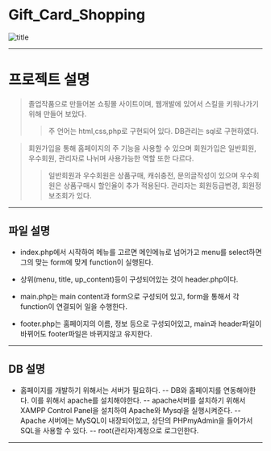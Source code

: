 # Gift_Card_Shopping

![title](https://user-images.githubusercontent.com/66298612/138408011-3541e93e-f80c-479f-a259-995a010d4f1d.JPG)

- - - -

# 프로젝트 설명

>졸업작품으로 만들어본 쇼핑몰 사이트이며, 웹개발에 있어서 스킬을 키워나가기 위해 만들어 보았다.
>>주 언어는 html,css,php로 구현되어 있다.
>>DB관리는 sql로 구현하였다.

>회원가입을 통해 홈페이지의 주 기능을 사용할 수 있으며
>회원가입은 일반회원, 우수회원, 관리자로 나뉘며 사용가능한 역할 또한 다르다.
>>일반회원과 우수회원은 상품구매, 캐쉬충전, 문의글작성이 있으며 우수회원은 상품구매시 할인율이 추가 적용된다.
>>관리자는 회원등급변경, 회원정보조회가 있다.

-   -   -   -

## 파일 설명

- index.php에서 시작하여 메뉴를 고르면 메인메뉴로 넘어가고 menu를 select하면 그의 맞는 form에 맞게 function이 실행된다.

- 상위(menu, title, up_content)등이 구성되어있는 것이 header.php이다. 

- main.php는 main content과 form으로 구성되어 있고, form을 통해서 각 function이 연결되어 일을 수행한다.

- footer.php는 홈페이지의 이름, 정보 등으로 구성되어있고, main과 header파일이 바뀌어도 footer파일은 바뀌지않고 유지한다.

----

## DB 설명

- 홈페이지를 개발하기 위해서는 서버가 필요하다. 
-- DB와 홈페이지를 연동해야한다. 이를 위해서 apache를 설치해야한다. 
-- apache서버를 설치하기 위해서 XAMPP Control Panel을 설치하여 Apache와 Mysql을 실행시켜준다.
-- Apache 서버에는 MySQL이 내장되어있고, 상단의 PHPmyAdmin을 들어가서 SQL을 사용할 수 있다. 
-- root(관리자)계정으로 로그인한다.

----

